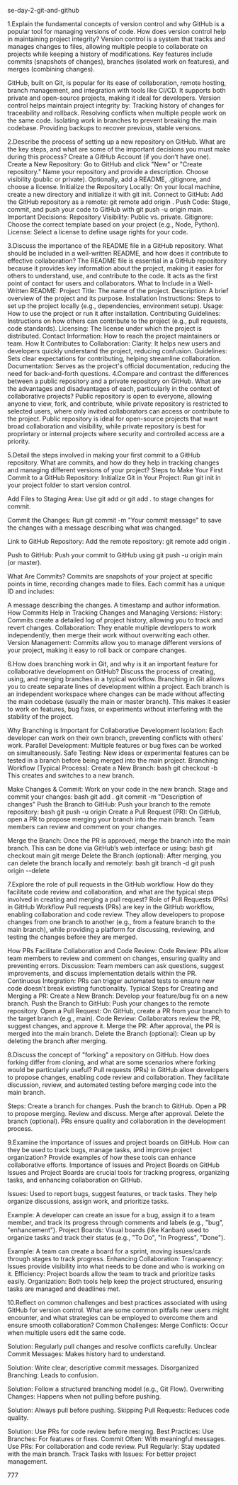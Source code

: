 se-day-2-git-and-github

1.Explain the fundamental concepts of version control and why GitHub is a popular tool for managing versions of code. How does version control help in maintaining project integrity?
Version control is a system that tracks and manages changes to files, allowing multiple people to collaborate on projects while keeping a history of modifications. Key features include commits (snapshots of changes), branches (isolated work on features), and merges (combining changes).

GitHub, built on Git, is popular for its ease of collaboration, remote hosting, branch management, and integration with tools like CI/CD. It supports both private and open-source projects, making it ideal for developers.
Version control helps maintain project integrity by:
Tracking history of changes for traceability and rollback.
Resolving conflicts when multiple people work on the same code.
Isolating work in branches to prevent breaking the main codebase.
Providing backups to recover previous, stable versions.

2.Describe the process of setting up a new repository on GitHub. What are the key steps, and what are some of the important decisions you must make during this process?
Create a GitHub Account (if you don’t have one).
Create a New Repository:
Go to GitHub and click "New" or "Create repository."
Name your repository and provide a description.
Choose visibility (public or private).
Optionally, add a README, .gitignore, and choose a license.
Initialize the Repository Locally:
On your local machine, create a new directory and initialize it with git init.
Connect to GitHub:
Add the GitHub repository as a remote: git remote add origin <repository-url>.
Push Code:
Stage, commit, and push your code to GitHub with git push -u origin main.
Important Decisions:
Repository Visibility: Public vs. private.
Gitignore: Choose the correct template based on your project (e.g., Node, Python).
License: Select a license to define usage rights for your code.

3.Discuss the importance of the README file in a GitHub repository. What should be included in a well-written README, and how does it contribute to effective collaboration?
The README file is essential in a GitHub repository because it provides key information about the project, making it easier for others to understand, use, and contribute to the code. It acts as the first point of contact for users and collaborators.
What to Include in a Well-Written README:
Project Title: The name of the project.
Description: A brief overview of the project and its purpose.
Installation Instructions: Steps to set up the project locally (e.g., dependencies, environment setup).
Usage: How to use the project or run it after installation.
Contributing Guidelines: Instructions on how others can contribute to the project (e.g., pull requests, code standards).
Licensing: The license under which the project is distributed.
Contact Information: How to reach the project maintainers or team.
How It Contributes to Collaboration:
Clarity: It helps new users and developers quickly understand the project, reducing confusion.
Guidelines: Sets clear expectations for contributing, helping streamline collaboration.
Documentation: Serves as the project's official documentation, reducing the need for back-and-forth questions.
4.Compare and contrast the differences between a public repository and a private repository on GitHub. What are the advantages and disadvantages of each, particularly in the context of collaborative projects?
Public repository is open to everyone, allowing anyone to view, fork, and contribute, while private repository is restricted to selected users, where only invited collaborators can access or contribute to the project.
Public repository is ideal for open-source projects that want broad collaboration and visibility, while private repository is best for proprietary or internal projects where security and controlled access are a priority.



5.Detail the steps involved in making your first commit to a GitHub repository. What are commits, and how do they help in tracking changes and managing different versions of your project?
Steps to Make Your First Commit to a GitHub Repository:
Initialize Git in Your Project:
Run git init in your project folder to start version control.

Add Files to Staging Area:
Use git add <file> or git add . to stage changes for commit.

Commit the Changes:
Run git commit -m "Your commit message" to save the changes with a message describing what was changed.

Link to GitHub Repository:
Add the remote repository: git remote add origin <repository-url>.

Push to GitHub:
Push your commit to GitHub using git push -u origin main (or master).

What Are Commits?
Commits are snapshots of your project at specific points in time, recording changes made to files. Each commit has a unique ID and includes:

A message describing the changes.
A timestamp and author information.
How Commits Help in Tracking Changes and Managing Versions:
History: Commits create a detailed log of project history, allowing you to track and revert changes.
Collaboration: They enable multiple developers to work independently, then merge their work without overwriting each other.
Version Management: Commits allow you to manage different versions of your project, making it easy to roll back or compare changes.

6.How does branching work in Git, and why is it an important feature for collaborative development on GitHub? Discuss the process of creating, using, and merging branches in a typical workflow.
Branching in Git allows you to create separate lines of development within a project. Each branch is an independent workspace where changes can be made without affecting the main codebase (usually the main or master branch). This makes it easier to work on features, bug fixes, or experiments without interfering with the stability of the project.

Why Branching is Important for Collaborative Development
Isolation: Each developer can work on their own branch, preventing conflicts with others' work.
Parallel Development: Multiple features or bug fixes can be worked on simultaneously.
Safe Testing: New ideas or experimental features can be tested in a branch before being merged into the main project.
Branching Workflow (Typical Process):
Create a New Branch:
bash
git checkout -b <branch-name>
This creates and switches to a new branch.

Make Changes & Commit:
Work on your code in the new branch. Stage and commit your changes:
bash
git add .
git commit -m "Description of changes"
Push the Branch to GitHub:
Push your branch to the remote repository:
bash
git push -u origin <branch-name>
Create a Pull Request (PR):
On GitHub, open a PR to propose merging your branch into the main branch. Team members can review and comment on your changes.

Merge the Branch:
Once the PR is approved, merge the branch into the main branch. This can be done via GitHub’s web interface or using:
bash
git checkout main
git merge <branch-name>
Delete the Branch (optional):
After merging, you can delete the branch locally and remotely:
bash
git branch -d <branch-name>
git push origin --delete <branch-name>

7.Explore the role of pull requests in the GitHub workflow. How do they facilitate code review and collaboration, and what are the typical steps involved in creating and merging a pull request?
Role of Pull Requests (PRs) in GitHub Workflow
Pull requests (PRs) are key in the GitHub workflow, enabling collaboration and code review. They allow developers to propose changes from one branch to another (e.g., from a feature branch to the main branch), while providing a platform for discussing, reviewing, and testing the changes before they are merged.

How PRs Facilitate Collaboration and Code Review:
Code Review: PRs allow team members to review and comment on changes, ensuring quality and preventing errors.
Discussion: Team members can ask questions, suggest improvements, and discuss implementation details within the PR.
Continuous Integration: PRs can trigger automated tests to ensure new code doesn’t break existing functionality.
Typical Steps for Creating and Merging a PR:
Create a New Branch: Develop your feature/bug fix on a new branch.
Push the Branch to GitHub: Push your changes to the remote repository.
Open a Pull Request: On GitHub, create a PR from your branch to the target branch (e.g., main).
Code Review: Collaborators review the PR, suggest changes, and approve it.
Merge the PR: After approval, the PR is merged into the main branch.
Delete the Branch (optional): Clean up by deleting the branch after merging.


8.Discuss the concept of "forking" a repository on GitHub. How does forking differ from cloning, and what are some scenarios where forking would be particularly useful?
Pull requests (PRs) in GitHub allow developers to propose changes, enabling code review and collaboration. They facilitate discussion, review, and automated testing before merging code into the main branch.

Steps:
Create a branch for changes.
Push the branch to GitHub.
Open a PR to propose merging.
Review and discuss.
Merge after approval.
Delete the branch (optional).
PRs ensure quality and collaboration in the development process.

9.Examine the importance of issues and project boards on GitHub. How can they be used to track bugs, manage tasks, and improve project organization? Provide examples of how these tools can enhance collaborative efforts.
Importance of Issues and Project Boards on GitHub
Issues and Project Boards are crucial tools for tracking progress, organizing tasks, and enhancing collaboration on GitHub.

Issues: Used to report bugs, suggest features, or track tasks. They help organize discussions, assign work, and prioritize tasks.

Example: A developer can create an issue for a bug, assign it to a team member, and track its progress through comments and labels (e.g., "bug", "enhancement").
Project Boards: Visual boards (like Kanban) used to organize tasks and track their status (e.g., "To Do", "In Progress", "Done").

Example: A team can create a board for a sprint, moving issues/cards through stages to track progress.
Enhancing Collaboration:
Transparency: Issues provide visibility into what needs to be done and who is working on it.
Efficiency: Project boards allow the team to track and prioritize tasks easily.
Organization: Both tools help keep the project structured, ensuring tasks are managed and deadlines met.

10.Reflect on common challenges and best practices associated with using GitHub for version control. What are some common pitfalls new users might encounter, and what strategies can be employed to overcome them and ensure smooth collaboration?
Common Challenges:
Merge Conflicts: Occur when multiple users edit the same code.

Solution: Regularly pull changes and resolve conflicts carefully.
Unclear Commit Messages: Makes history hard to understand.

Solution: Write clear, descriptive commit messages.
Disorganized Branching: Leads to confusion.

Solution: Follow a structured branching model (e.g., Git Flow).
Overwriting Changes: Happens when not pulling before pushing.

Solution: Always pull before pushing.
Skipping Pull Requests: Reduces code quality.

Solution: Use PRs for code review before merging.
Best Practices:
Use Branches: For features or fixes.
Commit Often: With meaningful messages.
Use PRs: For collaboration and code review.
Pull Regularly: Stay updated with the main branch.
Track Tasks with Issues: For better project management.


777
